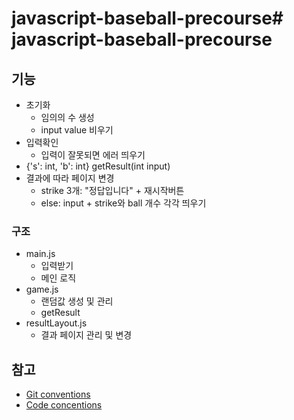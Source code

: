 # javascript-baseball-precourse# javascript-baseball-precourse

## 기능

- 초기화
  - 임의의 수 생성
  - input value 비우기
- 입력확인
  - 입력이 잘못되면 에러 띄우기
- {'s': int, 'b': int} getResult(int input)
- 결과에 따라 페이지 변경
  - strike 3개: "정답입니다" + 재시작버튼
  - else: input + strike와 ball 개수 각각 띄우기

### 구조

- main.js
  - 입력받기
  - 메인 로직
- game.js
  - 랜덤값 생성 및 관리
  - getResult
- resultLayout.js
  - 결과 페이지 관리 및 변경

## 참고

- [Git conventions](https://gist.github.com/stephenparish/9941e89d80e2bc58a153)
- [Code concentions](https://github.com/airbnb/javascript)
